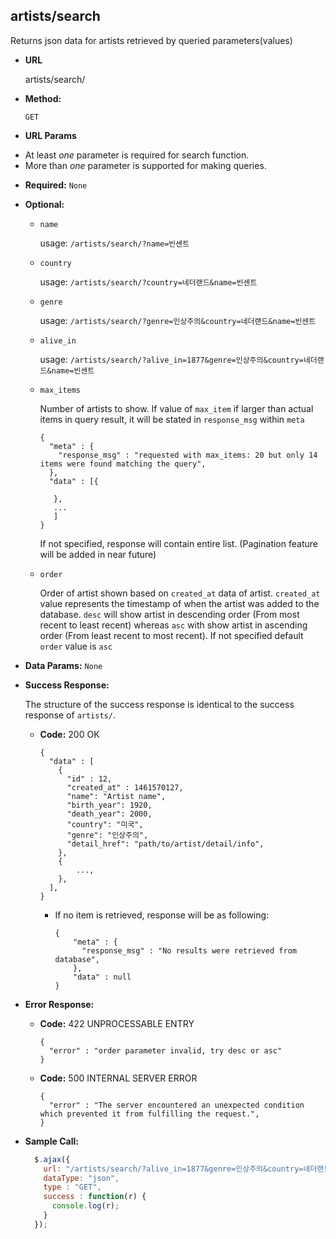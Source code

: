 **artists/search**
----
  Returns json data for artists retrieved by queried parameters(values)

* **URL**

  artists/search/

* **Method:**

  `GET`

*  **URL Params**
  + At least *one* parameter is required for search function.
  + More than *one* parameter is supported for making queries.

   * **Required:**
    `None`

   * **Optional:**
      * `name`

        usage:
        `/artists/search/?name=빈센트`

      * `country`

        usage:
        `/artists/search/?country=네더랜드&name=빈센트`

      * `genre`

        usage:
        `/artists/search/?genre=인상주의&country=네더랜드&name=빈센트`

      * `alive_in`

        usage:
        `/artists/search/?alive_in=1877&genre=인상주의&country=네더랜드&name=빈센트`

      * `max_items`

        Number of artists to show. If value of `max_item` if larger than actual items in query result, it will be stated in `response_msg` within `meta`
        ```
        {
          "meta" : {
            "response_msg" : "requested with max_items: 20 but only 14 items were found matching the query",
          },
          "data" : [{

           },
           ...
           ]
        }
        ```
        If not specified, response will contain entire list. (Pagination feature will be added in near future)

      * `order`

        Order of artist shown based on `created_at` data of artist. `created_at` value represents the timestamp of when the artist was added to the database. `desc` will show artist in descending order (From most recent to least recent) whereas `asc` with show artist in ascending order (From least recent to most recent). If not specified default `order` value is `asc`

* **Data Params:**
  `None`

* **Success Response:**

  The structure of the success response is identical to the success response of `artists/`.

  * **Code:** 200 OK

    ```
    {
      "data" : [
        {
          "id" : 12,
          "created_at" : 1461570127,
          "name": "Artist name",
          "birth_year": 1920,
          "death_year": 2000,
          "country": "미국",
          "genre": "인상주의",
          "detail_href": "path/to/artist/detail/info",
        },
        {
            ...,
        },
      ],
    }
    ```

    + If no item is retrieved, response will be as following:

      ```
      {
          "meta" : {
            "response_msg" : "No results were retrieved from database",
          },
          "data" : null
      }
      ```

* **Error Response:**

  * **Code:** 422 UNPROCESSABLE ENTRY

    ```
    {
      "error" : "order parameter invalid, try desc or asc"
    }
    ```

  * **Code:** 500 INTERNAL SERVER ERROR

    ```
    {
      "error" : "The server encountered an unexpected condition which prevented it from fulfilling the request.",
    }
    ```

* **Sample Call:**

  ```javascript
    $.ajax({
      url: "/artists/search/?alive_in=1877&genre=인상주의&country=네더랜드&name=빈센트",
      dataType: "json",
      type : "GET",
      success : function(r) {
        console.log(r);
      }
    });
  ```
